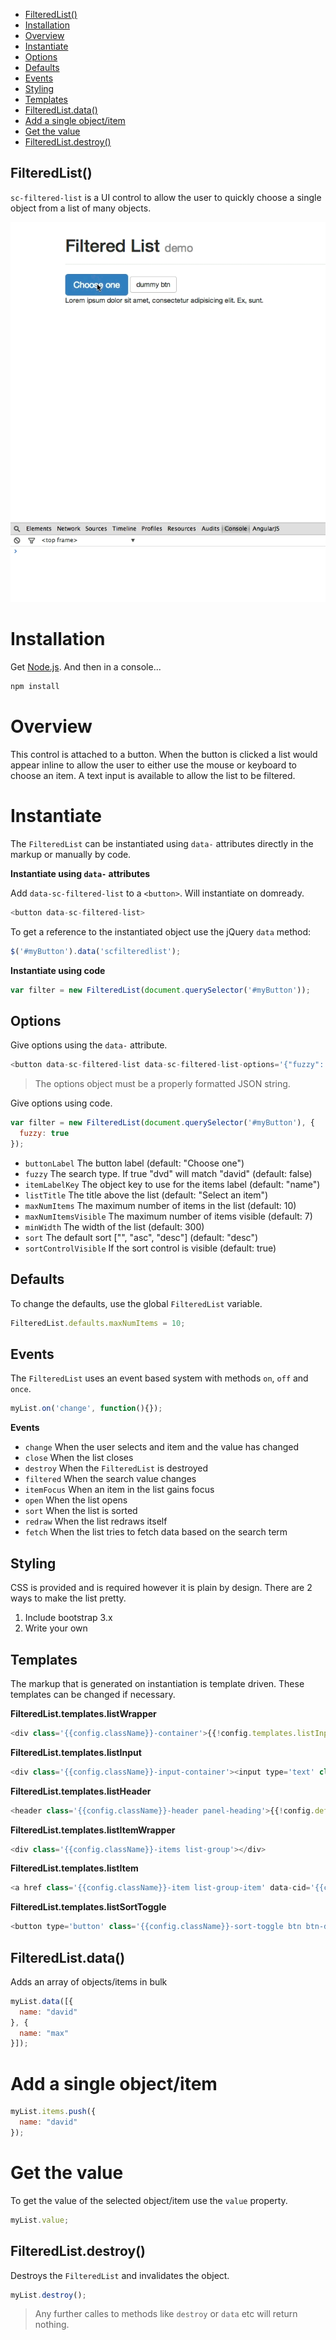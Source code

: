  - [FilteredList()](#filteredlist)
  - [Installation](#installation)
  - [Overview](#overview)
  - [Instantiate](#instantiate)
  - [Options](#options)
  - [Defaults](#defaults)
  - [Events](#events)
  - [Styling](#styling)
  - [Templates](#templates)
  - [FilteredList.data()](#filteredlistdata)
  - [Add a single object/item](#addasingleobjectitem)
  - [Get the value](#getthevalue)
  - [FilteredList.destroy()](#filteredlistdestroy)

## FilteredList()

  `sc-filtered-list` is a UI control to allow the user to quickly choose a
  single object from a list of many objects.
  
  <img src="https://raw.githubusercontent.com/SPEAKUI/sc-filtered-list/master/demo/demo.gif" style="align: center">
  
# Installation
  
  Get [Node.js](http://nodejs.org). And then in a console...
  
  ```bash
  npm install
  ```
  
# Overview
  
  This control is attached to a button. When the button is clicked a list
  would appear inline to allow the user to either use the mouse or keyboard
  to choose an item. A text input is available to allow the list to be
  filtered.
  
# Instantiate
  
  The `FilteredList` can be instantiated using `data-` attributes directly in
  the markup or manually by code.
  
  **Instantiate using `data-` attributes**
  
  Add `data-sc-filtered-list` to a `<button>`. Will instantiate on domready.
  
```js
<button data-sc-filtered-list>
```

  
  To get a reference to the instantiated object use the jQuery `data` method:
  
```js
$('#myButton').data('scfilteredlist');
```

  
  **Instantiate using code**
  
```js
var filter = new FilteredList(document.querySelector('#myButton'));
```

  
## Options
  
  Give options using the `data-` attribute.
  
```js
<button data-sc-filtered-list data-sc-filtered-list-options='{"fuzzy": true}'>
```

  
  > The options object must be a properly formatted JSON string.
  
  Give options using code.
  
```js
var filter = new FilteredList(document.querySelector('#myButton'), {
  fuzzy: true
});
```

  
  - `buttonLabel` The button label (default: "Choose one")
  - `fuzzy` The search type. If true "dvd" will match "david" (default: false)
  - `itemLabelKey` The object key to use for the items label (default: "name")
  - `listTitle` The title above the list (default: "Select an item")
  - `maxNumItems` The maximum number of items in the list (default: 10)
  - `maxNumItemsVisible` The maximum number of items visible (default: 7)
  - `minWidth` The width of the list (default: 300)
  - `sort` The default sort ["", "asc", "desc"] (default: "desc")
  - `sortControlVisible` If the sort control is visible (default: true)
  
## Defaults
  
  To change the defaults, use the global `FilteredList` variable.
  
```js
FilteredList.defaults.maxNumItems = 10;
```

  
## Events
  
  The `FilteredList` uses an event based system with methods `on`, `off` and
  `once`.
  
```js
myList.on('change', function(){});
```

  
  **Events**
  
  - `change` When the user selects and item and the value has changed
  - `close` When the list closes
  - `destroy` When the `FilteredList` is destroyed
  - `filtered` When the search value changes
  - `itemFocus` When an item in the list gains focus
  - `open` When the list opens
  - `sort` When the list is sorted
  - `redraw` When the list redraws itself
  - `fetch` When the list tries to fetch data based on the search term
  
## Styling
  
  CSS is provided and is required however it is plain by design. There are 2
  ways to make the list pretty.
  
  1. Include bootstrap 3.x
  2. Write your own
  
## Templates
  
  The markup that is generated on instantiation is template driven. These templates
  can be changed if necessary.
  
  **FilteredList.templates.listWrapper**
  
```js
<div class='{{config.className}}-container'>{{!config.templates.listInput}}{{!config.templates.listHeader}}{{!config.templates.listItemWrapper}}</div>
```

  
  **FilteredList.templates.listInput**
  
```js
<div class='{{config.className}}-input-container'><input type='text' class='{{config.className}}-input form-control'></div>
```

  
  **FilteredList.templates.listHeader**
  
```js
<header class='{{config.className}}-header panel-heading'>{{!config.defaults.listTitle}}{{!config.templates.listSortToggle}}</header>
```

  
  **FilteredList.templates.listItemWrapper**
  
```js
<div class='{{config.className}}-items list-group'></div>
```

  
  **FilteredList.templates.listItem**
  
```js
<a href class='{{config.className}}-item list-group-item' data-cid='{{cid}}'>{{!key}}</a>
```

  
  **FilteredList.templates.listSortToggle**
  
```js
<button type='button' class='{{config.className}}-sort-toggle btn btn-default btn-xs' title='sort'></button>
```

## FilteredList.data()

  Adds an array of objects/items in bulk
  
```js
myList.data([{
  name: "david"
}, {
  name: "max"
}]);
```

  
# Add a single object/item
  
```js
myList.items.push({
  name: "david"
});
```

  
# Get the value
  
  To get the value of the selected object/item use the `value` property.
  
```js
myList.value;
```

## FilteredList.destroy()

  Destroys the `FilteredList` and invalidates the object.
  
```js
myList.destroy();
```

  
  > Any further calles to methods like `destroy` or `data` etc will return
  nothing.
